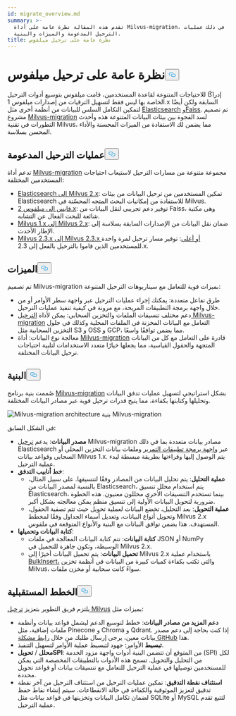 ```yaml
---
id: migrate_overview.md
summary: >-
  تقدم هذه المقالة نظرة عامة على أداة Milvus-migration، بما في ذلك عمليات
  الترحيل المدعومة والميزات والبنية.
title: نظرة عامة على ترحيل ميلفوس
---
```

<h1 id="Milvus-Migration-Overview" class="common-anchor-header">نظرة عامة على ترحيل ميلفوس<button data-href="#Milvus-Migration-Overview" class="anchor-icon" translate="no">
      <svg translate="no"
        aria-hidden="true"
        focusable="false"
        height="20"
        version="1.1"
        viewBox="0 0 16 16"
        width="16"
      >
        <path
          fill="#0092E4"
          fill-rule="evenodd"
          d="M4 9h1v1H4c-1.5 0-3-1.69-3-3.5S2.55 3 4 3h4c1.45 0 3 1.69 3 3.5 0 1.41-.91 2.72-2 3.25V8.59c.58-.45 1-1.27 1-2.09C10 5.22 8.98 4 8 4H4c-.98 0-2 1.22-2 2.5S3 9 4 9zm9-3h-1v1h1c1 0 2 1.22 2 2.5S13.98 12 13 12H9c-.98 0-2-1.22-2-2.5 0-.83.42-1.64 1-2.09V6.25c-1.09.53-2 1.84-2 3.25C6 11.31 7.55 13 9 13h4c1.45 0 3-1.69 3-3.5S14.5 6 13 6z"
        ></path>
      </svg>
    </button></h1><p>إدراكًا للاحتياجات المتنوعة لقاعدة المستخدمين، قامت ميلفوس بتوسيع أدوات الترحيل الخاصة بها ليس فقط لتسهيل الترقيات من إصدارات ميلفوس 1.x السابقة ولكن أيضًا لتمكين التكامل السلس للبيانات من أنظمة أخرى مثل <a href="https://www.elastic.co/guide/en/elasticsearch/reference/current/elasticsearch-intro.html">Elasticsearch</a> <a href="https://github.com/facebookresearch/faiss">وFaiss</a>. تم تصميم مشروع <a href="https://github.com/zilliztech/milvus-migration">Milvus-migration</a> لسد الفجوة بين بيئات البيانات المتنوعة هذه وأحدث التطورات في تقنية Milvus، مما يضمن لك الاستفادة من الميزات المحسنة والأداء المحسن بسلاسة.</p>
<h2 id="Supported-migrations" class="common-anchor-header">عمليات الترحيل المدعومة<button data-href="#Supported-migrations" class="anchor-icon" translate="no">
      <svg translate="no"
        aria-hidden="true"
        focusable="false"
        height="20"
        version="1.1"
        viewBox="0 0 16 16"
        width="16"
      >
        <path
          fill="#0092E4"
          fill-rule="evenodd"
          d="M4 9h1v1H4c-1.5 0-3-1.69-3-3.5S2.55 3 4 3h4c1.45 0 3 1.69 3 3.5 0 1.41-.91 2.72-2 3.25V8.59c.58-.45 1-1.27 1-2.09C10 5.22 8.98 4 8 4H4c-.98 0-2 1.22-2 2.5S3 9 4 9zm9-3h-1v1h1c1 0 2 1.22 2 2.5S13.98 12 13 12H9c-.98 0-2-1.22-2-2.5 0-.83.42-1.64 1-2.09V6.25c-1.09.53-2 1.84-2 3.25C6 11.31 7.55 13 9 13h4c1.45 0 3-1.69 3-3.5S14.5 6 13 6z"
        ></path>
      </svg>
    </button></h2><p>تدعم أداة <a href="https://github.com/zilliztech/milvus-migration">Milvus-migration</a> مجموعة متنوعة من مسارات الترحيل لاستيعاب احتياجات المستخدمين المختلفة:</p>
<ul>
<li><a href="/docs/ar/es2m.md">Elasticsearch إلى Milvus 2.x</a>: تمكين المستخدمين من ترحيل البيانات من بيئات Elasticsearch للاستفادة من إمكانيات البحث المتجه المحسّنة في Milvus.</li>
<li><a href="/docs/ar/f2m.md">فايس إلى ميلفوس 2.x</a>: توفير دعم تجريبي لنقل البيانات من Faiss، وهي مكتبة شائعة للبحث الفعال عن التشابه.</li>
<li><a href="/docs/ar/m2m.md">Milvus 1.x إلى Milvus 2.x</a>: ضمان نقل البيانات من الإصدارات السابقة بسلاسة إلى الإطار الأحدث.</li>
<li><a href="/docs/ar/from-m2x.md">Milvus 2.3.x إلى Milvus 2.3.x أو أعلى</a>: توفير مسار ترحيل لمرة واحدة للمستخدمين الذين قاموا بالترحيل بالفعل إلى 2.3.x.</li>
</ul>
<h2 id="Features" class="common-anchor-header">الميزات<button data-href="#Features" class="anchor-icon" translate="no">
      <svg translate="no"
        aria-hidden="true"
        focusable="false"
        height="20"
        version="1.1"
        viewBox="0 0 16 16"
        width="16"
      >
        <path
          fill="#0092E4"
          fill-rule="evenodd"
          d="M4 9h1v1H4c-1.5 0-3-1.69-3-3.5S2.55 3 4 3h4c1.45 0 3 1.69 3 3.5 0 1.41-.91 2.72-2 3.25V8.59c.58-.45 1-1.27 1-2.09C10 5.22 8.98 4 8 4H4c-.98 0-2 1.22-2 2.5S3 9 4 9zm9-3h-1v1h1c1 0 2 1.22 2 2.5S13.98 12 13 12H9c-.98 0-2-1.22-2-2.5 0-.83.42-1.64 1-2.09V6.25c-1.09.53-2 1.84-2 3.25C6 11.31 7.55 13 9 13h4c1.45 0 3-1.69 3-3.5S14.5 6 13 6z"
        ></path>
      </svg>
    </button></h2><p>تم تصميم Milvus-migration بميزات قوية للتعامل مع سيناريوهات الترحيل المتنوعة:</p>
<ul>
<li>طرق تفاعل متعددة: يمكنك إجراء عمليات الترحيل عبر واجهة سطر الأوامر أو من خلال واجهة برمجة التطبيقات المريحة، مع مرونة في كيفية تنفيذ عمليات الترحيل.</li>
<li>دعم مختلف تنسيقات الملفات والتخزين السحابي: يمكن لأداة <a href="https://github.com/zilliztech/milvus-migration">الترحيل Milvus-migration</a> التعامل مع البيانات المخزنة في الملفات المحلية وكذلك في حلول التخزين السحابية مثل S3 و OSS و GCP، مما يضمن توافقًا واسعًا.</li>
<li>معالجة نوع البيانات: أداة <a href="https://github.com/zilliztech/milvus-migration">Milvus-migration</a> قادرة على التعامل مع كل من البيانات المتجهة والحقول القياسية، مما يجعلها خيارًا متعدد الاستخدامات لتلبية احتياجات ترحيل البيانات المختلفة.</li>
</ul>
<h2 id="Architecture" class="common-anchor-header">البنية<button data-href="#Architecture" class="anchor-icon" translate="no">
      <svg translate="no"
        aria-hidden="true"
        focusable="false"
        height="20"
        version="1.1"
        viewBox="0 0 16 16"
        width="16"
      >
        <path
          fill="#0092E4"
          fill-rule="evenodd"
          d="M4 9h1v1H4c-1.5 0-3-1.69-3-3.5S2.55 3 4 3h4c1.45 0 3 1.69 3 3.5 0 1.41-.91 2.72-2 3.25V8.59c.58-.45 1-1.27 1-2.09C10 5.22 8.98 4 8 4H4c-.98 0-2 1.22-2 2.5S3 9 4 9zm9-3h-1v1h1c1 0 2 1.22 2 2.5S13.98 12 13 12H9c-.98 0-2-1.22-2-2.5 0-.83.42-1.64 1-2.09V6.25c-1.09.53-2 1.84-2 3.25C6 11.31 7.55 13 9 13h4c1.45 0 3-1.69 3-3.5S14.5 6 13 6z"
        ></path>
      </svg>
    </button></h2><p>صُممت بنية برنامج <a href="https://github.com/zilliztech/milvus-migration">Milvus-migration</a> بشكل استراتيجي لتسهيل عمليات تدفق البيانات وتحليلها وكتابتها بكفاءة، مما يتيح قدرات ترحيل قوية عبر مصادر البيانات المختلفة.</p>
<p>
  
   <span class="img-wrapper"> <img translate="no" src="/docs/v2.5.x/assets/milvus-migration-architecture.jpeg" alt="Milvus-migration architecture" class="doc-image" id="milvus-migration-architecture" />
   </span> <span class="img-wrapper"> <span>بنية Milvus-migration</span> </span></p>
<p>في الشكل السابق:</p>
<ul>
<li><strong>مصدر البيانات</strong>: يدعم <a href="https://github.com/zilliztech/milvus-migration">ترحيل</a> Milvus-migration مصادر بيانات متعددة بما في ذلك Elasticsearch عبر <a href="https://www.elastic.co/guide/en/elasticsearch/reference/current/scroll-api.html">واجهة برمجة تطبيقات التمرير</a> وملفات بيانات التخزين المحلي أو السحابي وقواعد بيانات Milvus 1.x. يتم الوصول إليها وقراءتها بطريقة مبسطة لبدء عملية الترحيل.</li>
<li><strong>خط أنابيب التدفق</strong>:<ul>
<li><strong>عملية التحليل</strong>: يتم تحليل البيانات من المصادر وفقًا لتنسيقها. على سبيل المثال، بالنسبة لمصدر البيانات من Elasticsearch، يتم استخدام محلل تنسيق Elasticsearch، بينما تستخدم التنسيقات الأخرى محللون معنيون. هذه الخطوة ضرورية لتحويل البيانات الأولية إلى تنسيق منظم يمكن معالجته بشكل أكبر.</li>
<li><strong>عملية التحويل</strong>: بعد التحليل، تخضع البيانات لعملية تحويل حيث تتم تصفية الحقول، وتحويل أنواع البيانات، وتعديل أسماء الجداول وفقًا لمخطط Milvus 2.x المستهدف. هذا يضمن توافق البيانات مع البنية والأنواع المتوقعة في ملفوس.</li>
</ul></li>
<li><strong>كتابة البيانات وتحميلها</strong>:<ul>
<li><strong>كتابة البيانات</strong>: تتم كتابة البيانات المعالجة في ملفات JSON أو NumPy الوسيطة، وتكون جاهزة للتحميل في Milvus 2.x.</li>
<li><strong>تحميل البيانات</strong>: يتم تحميل البيانات أخيرًا إلى Milvus 2.x باستخدام عملية <a href="https://milvus.io/api-reference/pymilvus/v2.4.x/ORM/utility/do_bulk_insert.md">BulkInsert،</a> والتي تكتب بكفاءة كميات كبيرة من البيانات في أنظمة تخزين Milvus، سواءً كانت سحابية أو مخزن ملفات.</li>
</ul></li>
</ul>
<h2 id="Future-plans" class="common-anchor-header">الخطط المستقبلية<button data-href="#Future-plans" class="anchor-icon" translate="no">
      <svg translate="no"
        aria-hidden="true"
        focusable="false"
        height="20"
        version="1.1"
        viewBox="0 0 16 16"
        width="16"
      >
        <path
          fill="#0092E4"
          fill-rule="evenodd"
          d="M4 9h1v1H4c-1.5 0-3-1.69-3-3.5S2.55 3 4 3h4c1.45 0 3 1.69 3 3.5 0 1.41-.91 2.72-2 3.25V8.59c.58-.45 1-1.27 1-2.09C10 5.22 8.98 4 8 4H4c-.98 0-2 1.22-2 2.5S3 9 4 9zm9-3h-1v1h1c1 0 2 1.22 2 2.5S13.98 12 13 12H9c-.98 0-2-1.22-2-2.5 0-.83.42-1.64 1-2.09V6.25c-1.09.53-2 1.84-2 3.25C6 11.31 7.55 13 9 13h4c1.45 0 3-1.69 3-3.5S14.5 6 13 6z"
        ></path>
      </svg>
    </button></h2><p>يلتزم فريق التطوير بتعزيز <a href="https://github.com/zilliztech/milvus-migration">ترحيل Milvus</a> بميزات مثل:</p>
<ul>
<li><strong>دعم المزيد من مصادر البيانات</strong>: خطط لتوسيع الدعم ليشمل قواعد بيانات وأنظمة ملفات إضافية، مثل Pinecone و Chroma و Qdrant. إذا كنت بحاجة إلى دعم مصدر بيانات معين، يرجى إرسال طلبك من خلال <a href="https://github.com/zilliztech/milvus-migration/issues">رابط مشكلة GitHub</a> هذا.</li>
<li><strong>تبسيط</strong> الأوامر: جهود لتبسيط عملية الأوامر لتسهيل التنفيذ.</li>
<li><strong>محلل</strong> / <strong>تحويل</strong><strong>SPI</strong>: من المتوقع أن تتضمن البنية أدوات واجهة مزود الخدمة (SPI) لكل من التحليل والتحويل. تسمح هذه الأدوات بالتطبيقات المخصصة التي يمكن للمستخدمين توصيلها في عملية الترحيل للتعامل مع تنسيقات بيانات أو قواعد تحويل محددة.</li>
<li><strong>استئناف نقطة التدقيق</strong>: تمكين عمليات الترحيل من استئناف الترحيل من آخر نقطة تدقيق لتعزيز الموثوقية والكفاءة في حالة الانقطاعات. سيتم إنشاء نقاط حفظ لضمان تكامل البيانات وتخزينها في قواعد بيانات مثل SQLite أو MySQL لتتبع تقدم عملية الترحيل.</li>
</ul>
